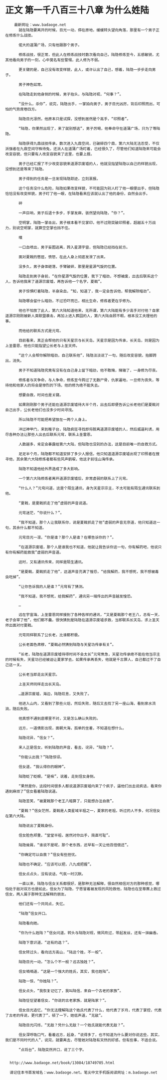 # 正文 第一千八百三十八章 为什么姓陆
        最新网址：www.badaoge.net
          就在陆隐要离开的时候，目光一动，停在原地，缓缓转头望向角落，那里有一个男子正在修炼什么战技。
      
          偌大的道蒲广场，只有他跟那个男子。
      
          修炼战技，很正常，但此人在修炼战技时数次看向自己，陆隐修炼至今，五感敏锐，尤其他看向男子的一刻，心中莫名有些警惕，此人修为不弱。
      
          更关键的是，自己没有改变样貌，此人，或许认出了自己，想着，陆隐一步步走向男子。
      
          男子神色如常。
      
          在陆隐走到他身侧的时候，男子抬头，与陆隐对视，“何事？”。
      
          “没什么，杀你”，说完，陆隐出手，一掌拍向男子，男子目光凶厉，背后印照而出，可怕的气势席卷四方。
      
          陆隐目光凛然，他原本只是试探，没想到居然是个高手，“印照者”。
      
          “陆隐，你果然出现了，来了就别想逃”，男子厉喝，他奉命守在道蒲广场，只为了等陆隐。
      
          陆隐获得九鼎战技传承，数次进入九鼎空间，已破碎四个鼎，第六大陆无法忍受，不仅派强者在九鼎空间守株待兔，还派人在道蒲广场盯着，已经很久了，尽管他们知道陆隐来可能会改变容貌，但只要有人改变容貌来了这里，也要上报。
      
          男子已经汇报了不少改变容貌来道源宗废墟的人，他就没指望陆隐以自己的样貌出现，没想到还是等来了陆隐。
      
          男子得到的任务是一旦发现陆隐踪迹，立刻禀报。
      
          这个任务没什么危险，陆隐如果改变样貌，不可能因为别人盯了他一眼便出手，但陆隐恰恰没有改变样貌，男子盯了他一眼，在陆隐看来应该就认出了他的身份，自然会出手。
      
          砰
      
          一声巨响，男子后退十多步，手掌发麻，骇然望向陆隐，“你？”。
      
          空明掌，陆隐一掌击出，男子根本看不见掌印，他不过刚突破印照者，超越五十万战力，别说空明掌，就算空空掌也挡不住。
      
          噗
      
          一口血喷出，男子妄图逃离，跨入星源宇宙，但陆隐已经挡在前方。
      
          面对夏戟的憋屈，愤怒，在此人身上彻底发泄了出来。
      
          没多久，男子身体砸落，手臂破碎，那里是星源气旋的位置。
      
          陆隐走到男子身前，“在你星源气旋的位置，我下了暗劲，不想被废，出去后联系这个人，告诉他我来了道源宗废墟，再告诉他一个名字，夏戟”。
      
          男子惊惧盯着陆隐，半身染血，“知，知道了，我一定会告诉他，帮我解除暗劲”。
      
          陆隐哪会留什么暗劲，不过恐吓而已，相比生命，修炼者更在乎修为。
      
          他也不怕放了此人，第六大陆知道他来，无所谓，第六大陆能有多少高手对付他？自家道源宗刚刚被新人类联盟袭击，再加上进入葬园的人，第六大陆自顾不暇，根本没工夫理他的事。
      
          而他给的联系方式是元穹。
      
          目前看来，真正会帮他的只有天星宗与长天岛，天星宗是因为传承，长天岛，则是因为上圣雷恩，他也只能指望公长老与上圣天师。
      
          “这个人会帮你解除暗劲，自己联系他”，陆隐淡淡说了一句，随后改变容貌，抬脚跨出，消失。
      
          男子不知道陆隐究竟有没有在自己身上留下暗劲，他不敢赌，赌输了，一身修为尽丧。
      
          修炼者与天争命，与人争命，修炼至今跨过了无数尸骨，仇家遍地，一旦修为丧失，等待他和他家人的将会是惨烈的下场，他的修为绝不能失去。
      
          想要自救，时间也是关键。
      
          如果刚刚那个男子还能在道源宗废墟待大半个月，出去后即便告诉公长老他们是夏戟对自己出手，公长老他们也没多少时间寻找。
      
          所以陆隐不可能把希望放在一两个人身上。
      
          冲过神甲门，来到稚子台，陆隐疯狂寻找即将脱离道源宗废墟的人，然后威逼利诱，用尽各种办法让那些人出去后联系元穹，联系上圣雷恩。
      
          人数越多，肯定会暴露给第六大陆，但陆隐也没别的办法，这是目前唯一的自救方式。
      
          足足半个月，陆隐都不知道安排了多少人报信，他只知道道源宗废墟出现了印照者在搜寻他，其余第六大陆修炼者都有些风声鹤唳，他这才前往山海传承。
      
          陆隐不知道他给外界造成了多大影响。
      
          一个第六大陆修炼者离开道源宗废墟后，非常虚弱的联系上了元穹。
      
          “什么人？”元穹问道，这是个陌生通讯，身为天星宗宗主，不太可能有陌生通讯联系到他。
      
          “夏戟，是夏戟抓走了他”虚弱的声音说道。
      
          元穹迷茫，“你说什么？”。
      
          “我不知道，那个人让我联系你，说是夏戟抓走了他”虚弱的声音无奈道，他只知道这一句，其余什么都不知道。
      
          元穹目光一凛，“你是谁？那个人是谁？在哪告诉你的？”。
      
          “在道源宗废墟，那个人是谁我也不知道，他就让我告诉你这一句，你有解药吧，他说只有你有解药能救我”虚弱的声音道。
      
          这时，又有通讯传来，同样是陌生通讯。
      
          “是夏戟，夏戟抓走了他”，这道声音充满了惶恐，“给我解药，我不想死，我不想被毒虫吃掉”。
      
          “让你告诉我的人是谁？”元穹有了猜测。
      
          “我不知道，我不想死，给我解药”，通讯另一端传出的声音越发惶恐。
      
          …
      
          远在宇宙海，上圣雷恩同样接到了各种各样的通讯，“又是夏戟那个老王八，总有一天，老子会宰了他”，他们都不蠢，很快猜到是陆隐在道源宗废墟求救，当即联系长天岛，求上圣天师出面对付夏戟。
      
          元穹同样联系了公长老，比谁都积极。
      
          公长老面色肃穆，“夏戟必然猜到陆隐与天星功传承有关”。
      
          “长老，陆隐在道源宗废墟待得时间不会太长”元穹焦急，天星功传承绝不能在他当宗主的时候有失，天星功已经被迫让夏家学去，如果传承再丢失，他就是千古罪人，自己都过不了自己这一关。
      
          公长老当即走出天星宗。
      
          上圣天师同样走出长天岛。
      
          …道源宗废墟，海边，陆隐叹息，又失败了。
      
          他进入山内，又看到了那些火焰，然后失败，随后又去找了另一座山海，看到泉水流淌，随后失败。
      
          他真想不通到底哪里不对，又是怎么确认失败的。
      
          远方，一道倩影出现，面朝大海，孤单的坐着，不知道在想什么。
      
          陆隐诧异，“信女？”。
      
          来人正是信女，听到陆隐的声音，看去，诧异，“陆隐？”。
      
          “你能认出我？”陆隐惊讶。
      
          信女道，“我认得你的眼神”。
      
          陆隐眨了眨眼，“是嘛”，说着，走到信女身侧。
      
          “果然是你，这段时间很多人都说道源宗废墟内来了个疯子，逼他们出去说疯话，看来你遇到麻烦了”信女看着陆隐说道。
      
          陆隐苦笑，“被夏戟那个老王八暗算了，只能想办法自救”。
      
          “夏戟？”信女茫然，夏戟是人类星域半祖之一，夏家的老祖，听过的人不多，何况信女在第六大陆。
      
          陆隐说出了夏戟身份。
      
          信女脸色郑重，“堂堂半祖，居然对你出手，简直可耻”。
      
          陆隐耸肩，“谁说不是呢，那个老东西，迟早有一天让他百倍偿还”。
      
          “你确定可以自救？”信女有些担忧。
      
          陆隐也不确定，“应该可以把，八九成把握”。
      
          信女点点头，没有说话，气氛一时沉默。
      
          一直以来，陆隐与信女关系都很好，是那种无法解释，很自然相信对方的那种感觉，哪怕处于敌对双方也是如此，信女为了陆隐，宁愿冒着被发现的风险救他，陆隐也在至尊赛上救过信女，两人属于那种无法解释的朋友。
      
          他们还有一个共同点，失忆。
      
          “陆隐”信女开口。
      
          陆隐看向她。
      
          “你为什么姓陆？”信女问道，转头与陆隐对视，微风吹过，带起发丝，还有一抹幽香。
      
          陆隐下意识道，“这有的选？”。
      
          信女转过头，看向远方高山，“陆这个姓，不一般”。
      
          陆隐目光一动，“怎么个不一般？远古独姓？”。
      
          信女喃喃道，“这是一个强大的姓氏，其实，我也姓陆”。
      
          陆隐一惊，“你姓陆？”。
      
          信女点头，“我恢复记忆了，我叫陆信，来自一个古老的家族”。
      
          陆隐怔怔望着信女，“你说的古老家族，就是陆家？”。
      
          信女目光追忆，“你无法理解陆这个姓氏代表了什么，他代表了岁月，代表了掌控，代表了古老的传说，更代表了”，顿了一下，她低声道，“无敌”。
      
          陆隐目光闪烁，“无敌？凭什么无敌？一个姓氏就能代表无敌？”。
      
          信女深呼吸口气，看着远方，起身，“说得多了，也不知道为什么要对你说这些，其实，我们是不同时代的人”，说完，就要离去，尽管她对陆隐有天然的好感，但有些事，不适合说。
      
          “点将台”，陆隐突然开口，说了三个字。
      
      
      http://www.badaoge.net/book/13084/18749705.html
      
      请记住本书首发域名：www.badaoge.net。笔尖中文手机版阅读网址：m.badaoge.net
